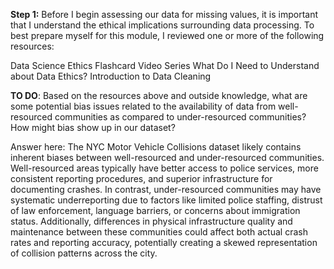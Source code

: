 **Step 1:** Before I begin assessing our data for missing values, it is important that I understand the ethical implications surrounding data processing. To best prepare myself for this module, I reviewed one or more of the following resources:

Data Science Ethics Flashcard Video Series
What Do I Need to Understand about Data Ethics?
Introduction to Data Cleaning

**TO DO**: Based on the resources above and outside knowledge, what are some potential bias issues related to the availability of data from well-resourced communities as compared to under-resourced communities? How might bias show up in our dataset?

Answer here: The NYC Motor Vehicle Collisions dataset likely contains inherent biases between well-resourced and under-resourced communities. Well-resourced areas typically have better access to police services, more consistent reporting procedures, and superior infrastructure for documenting crashes. In contrast, under-resourced communities may have systematic underreporting due to factors like limited police staffing, distrust of law enforcement, language barriers, or concerns about immigration status. Additionally, differences in physical infrastructure quality and maintenance between these communities could affect both actual crash rates and reporting accuracy, potentially creating a skewed representation of collision patterns across the city.
